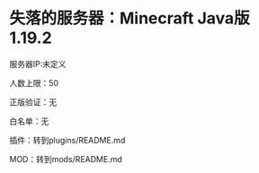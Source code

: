 # 失落的服务器：Minecraft Java版 1.19.2
服务器IP:未定义

人数上限：50

正版验证：无

白名单：无

插件：转到plugins/README.md

MOD：转到mods/README.md
